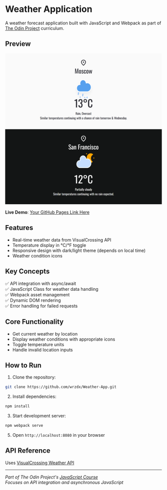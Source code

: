 # Weather Application

A weather forecast application built with JavaScript and Webpack as part of [The Odin Project](https://www.theodinproject.com/) curriculum.

## Preview

![Weather App Preview 1](./preview1.png)  
![Weather App Preview 2](./preview2.png)  

**Live Demo**: [Your GitHub Pages Link Here](https://wrzdx.github.io/Weather-App/)

## Features
- Real-time weather data from VisualCrossing API
- Temperature display in °C/°F toggle
- Responsive design with dark/light theme (depends on local time)
- Weather condition icons

## Key Concepts
✅ API integration with async/await  
✅ JavaScript Class for weather data handling  
✅ Webpack asset management  
✅ Dynamic DOM rendering  
✅ Error handling for failed requests  


## Core Functionality
- Get current weather by location
- Display weather conditions with appropriate icons
- Toggle temperature units
- Handle invalid location inputs

## How to Run
1. Clone the repository:
```bash
git clone https://github.com/wrzdx/Weather-App.git
```
2. Install dependencies:
```bash
npm install
```

3. Start development server:
```bash
npm webpack serve
```
5. Open `http://localhost:8080` in your browser


## API Reference
Uses [VisualCrossing Weather API](https://www.visualcrossing.com/weather-api)

---

*Part of The Odin Project's [JavaScript Course](https://www.theodinproject.com/paths/full-stack-javascript/courses/javascript)*  
*Focuses on API integration and asynchronous JavaScript*  
